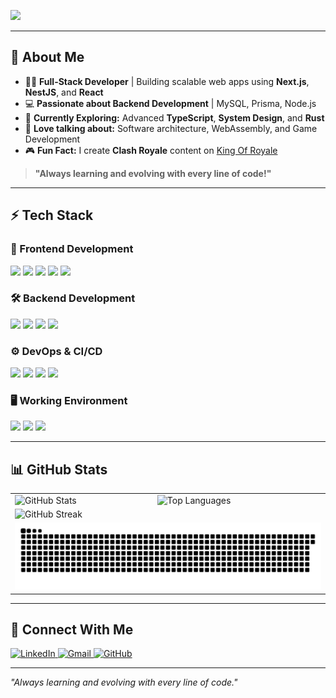 <!-- Typing SVG -->
<p>
  <a href="https://github.com/adkshishir">
    <img src="https://readme-typing-svg.demolab.com?font=Fira+Code&size=28&duration=3000&pause=1000&color=22D3EE&center=true&vCenter=true&width=600&height=40&lines=Full-Stack+Developer;Open-Source+Enthusiast;Hospital+Management+System+Builder;Loves+Coding%2C+Gaming%2C+and+Learning">
  </a>
</p>

---

## **🚀 About Me**

- 🧑‍💻 **Full-Stack Developer** | Building scalable web apps using **Next.js**, **NestJS**, and **React**
- 💻 **Passionate about Backend Development** | MySQL, Prisma, Node.js
- 🧠 **Currently Exploring:** Advanced **TypeScript**, **System Design**, and **Rust**
- 💬 **Love talking about:** Software architecture, WebAssembly, and Game Development
- 🎮 **Fun Fact:** I create **Clash Royale** content on [King Of Royale](https://youtube.com/@king-of-royale)

> **"Always learning and evolving with every line of code!"**

---

## **⚡ Tech Stack**

### **📱 Frontend Development**
<p>
  <img src="https://img.shields.io/badge/React-%2361DAFB.svg?style=for-the-badge&logo=react&logoColor=white" />
  <img src="https://img.shields.io/badge/Next.js-%23000000.svg?style=for-the-badge&logo=next.js&logoColor=white" />
  <img src="https://img.shields.io/badge/HTML5-%23E34F26.svg?style=for-the-badge&logo=html5&logoColor=white" />
  <img src="https://img.shields.io/badge/CSS3-%231572B6.svg?style=for-the-badge&logo=css3&logoColor=white" />
  <img src="https://img.shields.io/badge/TailwindCSS-%2338B2AC.svg?style=for-the-badge&logo=tailwind-css&logoColor=white" />
</p>

### **🛠 Backend Development**
<p>
  <img src="https://img.shields.io/badge/Node.js-%23339933.svg?style=for-the-badge&logo=node.js&logoColor=white" />
  <img src="https://img.shields.io/badge/NestJS-%23E0234E.svg?style=for-the-badge&logo=nestjs&logoColor=white" />
  <img src="https://img.shields.io/badge/Prisma-%232D3748.svg?style=for-the-badge&logo=prisma&logoColor=white" />
  <img src="https://img.shields.io/badge/MySQL-%234479A1.svg?style=for-the-badge&logo=mysql&logoColor=white" />
</p>

### **⚙️ DevOps & CI/CD**
<p>
  <img src="https://img.shields.io/badge/Github Actions-%232C3E50.svg?style=for-the-badge&logo=githubactions&logoColor=white" />
  <img src="https://img.shields.io/badge/Docker-%232496ED.svg?style=for-the-badge&logo=docker&logoColor=white" />
  <img src="https://img.shields.io/badge/Heroku-%23430098.svg?style=for-the-badge&logo=heroku&logoColor=white" />
  <img src="https://img.shields.io/badge/Vercel-%23000000.svg?style=for-the-badge&logo=vercel&logoColor=white" />
</p>

### **🖥️ Working Environment**
<p>
  <img src="https://img.shields.io/badge/Neovim-%2300AFEF.svg?style=for-the-badge&logo=neovim&logoColor=white" />
  <img src="https://img.shields.io/badge/Linux-%23FCC624.svg?style=for-the-badge&logo=linux&logoColor=black" />
  <img src="https://img.shields.io/badge/VSCode-%23007ACC.svg?style=for-the-badge&logo=visual-studio-code&logoColor=white" />
</p>

---

## **📊 GitHub Stats**

<table>
<tr>
  <td>
    <img src="https://github-readme-stats.vercel.app/api?username=adkshishir&show_icons=true&theme=radical" alt="GitHub Stats" />
  </td>
  <td>
        <img src="https://github-readme-stats.vercel.app/api/top-langs/?username=adkshishir&layout=compact&theme=radical" alt="Top Languages" />
 
  </td>
</tr>
<tr>
  <td colspan="2">
   <img src="https://github-readme-streak-stats.herokuapp.com/?user=adkshishir&theme=radical" alt="GitHub Streak" />
  </td>
</tr>
<tr>
  <td colspan="2">
    <img src="https://raw.githubusercontent.com/adkshishir/adkshishir/output/github-contribution-grid-snake-dark.svg" alt="Contribution Grid Snake" />
  </td>
</tr>
</table>

---

## **🚀 Connect With Me**

<p>
  <a href="https://www.linkedin.com/in/shishir-adhikari-917432254/">
    <img src="https://img.shields.io/badge/LinkedIn-0077B5?style=for-the-badge&logo=linkedin&logoColor=white" alt="LinkedIn" />
  </a>
  <a href="mailto:adhikarishishir50@gmail.com">
    <img src="https://img.shields.io/badge/Gmail-D14836?style=for-the-badge&logo=gmail&logoColor=white" alt="Gmail" />
  </a>
  <a href="https://github.com/adkshishir">
    <img src="https://img.shields.io/badge/GitHub-181717?style=for-the-badge&logo=github&logoColor=white" alt="GitHub" />
  </a>
</p>

---

<p>
  <i>"Always learning and evolving with every line of code."</i>
</p>
